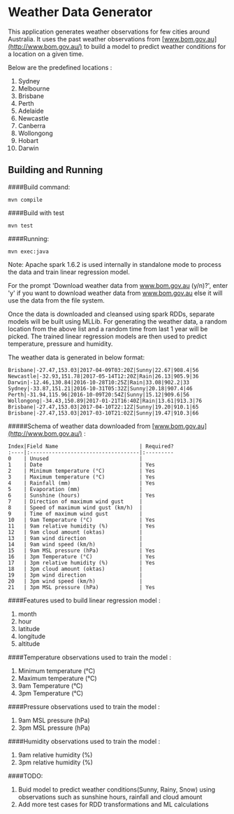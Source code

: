 Weather Data Generator
=====================

This application generates weather observations for few cities around Australia. It uses the past weather observations from [www.bom.gov.au](http://www.bom.gov.au/) to build a model to predict weather conditions for a location on a given time.

Below are the predefined locations : 

1. Sydney     
2. Melbourne  
3. Brisbane   
4. Perth      
5. Adelaide   
6. Newcastle  
7. Canberra   
8. Wollongong 
9. Hobart     
10. Darwin     


Building and Running
--------

####Build command:

    mvn compile
    
####Build with test
    
    mvn test

####Running:
    
    mvn exec:java
    
Note: 
    Apache spark 1.6.2 is used internally in standalone mode to process the data and train linear regression model.
    
For the prompt 'Download weather data from www.bom.gov.au (y/n)?', enter 'y' if you want to download weather data from www.bom.gov.au else it will use the data from the file system.

Once the data is downloaded and cleansed using spark RDDs, separate models will be built using MLLib. For generating the weather data, a random location from the above list and a random time from last 1 year will be picked. The trained linear regression models are then used to predict temperature, pressure and humidity.  

The weather data is generated in below format: 

    Brisbane|-27.47,153.03|2017-04-09T03:20Z|Sunny|22.67|908.4|56
    Newcastle|-32.93,151.78|2017-05-14T12:20Z|Rain|26.13|905.9|36
    Darwin|-12.46,130.84|2016-10-28T10:25Z|Rain|33.08|902.2|33
    Sydney|-33.87,151.21|2016-10-31T05:32Z|Sunny|20.18|907.4|46
    Perth|-31.94,115.96|2016-10-09T20:54Z|Sunny|15.12|909.6|56
    Wollongong|-34.43,150.89|2017-01-21T16:40Z|Rain|13.61|913.3|76
    Brisbane|-27.47,153.03|2017-04-10T22:12Z|Sunny|19.20|910.1|65
    Brisbane|-27.47,153.03|2017-03-10T21:02Z|Sunny|19.47|910.3|66


#####Schema of weather data downloaded from [www.bom.gov.au](http://www.bom.gov.au/) :


    Index|Field Name                          | Required? 
    :----|:-----------------------------------|:--------- 
    0    | Unused                             |       
    1    | Date                               | Yes         
    2    | Minimum temperature (°C)           | Yes         
    3    | Maximum temperature (°C)           | Yes         
    4    | Rainfall (mm)                      | Yes         
    5    | Evaporation (mm)                   |          
    6    | Sunshine (hours)                   | Yes         
    7    | Direction of maximum wind gust     |          
    8    | Speed of maximum wind gust (km/h)  |          
    9    | Time of maximum wind gust          |          
    10   | 9am Temperature (°C)               | Yes        
    11   | 9am relative humidity (%)          | Yes        
    12   | 9am cloud amount (oktas)           |          
    13   | 9am wind direction                 |          
    14   | 9am wind speed (km/h)              |          
    15   | 9am MSL pressure (hPa)             | Yes      
    16   | 3pm Temperature (°C)               | Yes       
    17   | 3pm relative humidity (%)          | Yes       
    18   | 3pm cloud amount (oktas)           |          
    19   | 3pm wind direction                 |          
    20   | 3pm wind speed (km/h)              |          
    21   | 3pm MSL pressure (hPa)             | Yes         
    


####Features used to build linear regression model :
1. month
2. hour
3. latitude
4. longitude
5. altitude

####Temperature observations used to train the model : 
1. Minimum temperature (°C)          
2. Maximum temperature (°C)  
3. 9am Temperature (°C)    
4. 3pm Temperature (°C)

####Pressure observations used to train the model :
1. 9am MSL pressure (hPa)
2. 3pm MSL pressure (hPa)

####Humidity observations used to train the model :
1. 9am relative humidity (%) 
2. 3pm relative humidity (%)  



####TODO:


1. Buid model to predict weather conditions(Sunny, Rainy, Snow) using observations such as sunshine hours, rainfall and cloud amount
2. Add more test cases for RDD transformations and ML calculations




